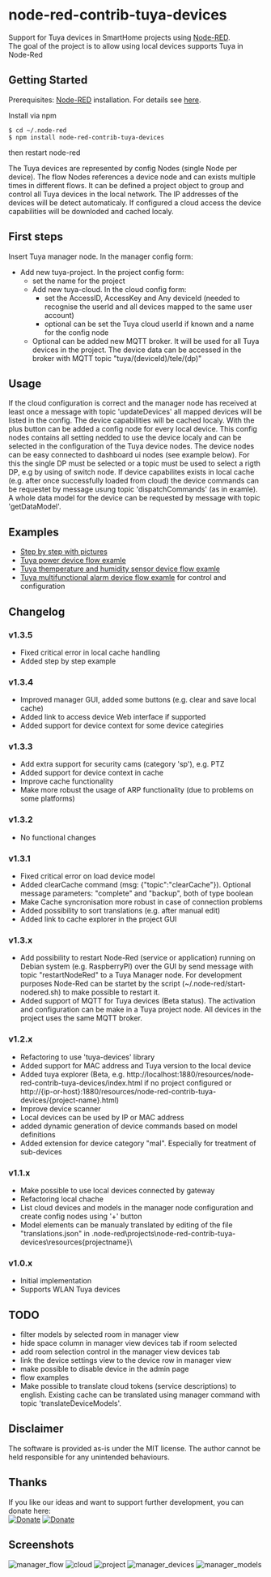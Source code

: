 # node-red-contrib-tuya-devices
Support for Tuya devices in SmartHome projects using [Node-RED](https://nodered.org/).  
The goal of the project is to allow using local devices supports Tuya in Node-Red

## Getting Started

Prerequisites: [Node-RED](https://nodered.org) installation. For details see [here](https://nodered.org/docs/getting-started/installation).

Install via npm

```shell
$ cd ~/.node-red
$ npm install node-red-contrib-tuya-devices
```
then restart node-red

The Tuya devices are represented by config Nodes (single Node per device). The flow Nodes references a device node and can exists multiple times in different flows. It can be defined a project object to group and control all Tuya devices in the local network. The IP addresses of the devices will be detect automaticaly. If configured a cloud access the device capabilities will be downloded and cached localy.

## First steps
Insert Tuya manager node. 
In the manager config form:  
- Add new tuya-project. 
  In the project config form:  
  - set the name for the project
  - Add new tuya-cloud. 
    In the cloud config form:  
    - set the AccessID, AccessKey and Any deviceId (needed to recognise the userId and all devices mapped to the same user account)
    - optional can be set the Tuya cloud userId if known and a name for the config node
  - Optional can be added new MQTT broker. It will be used for all Tuya devices in the project. The device data can be accessed in the broker with MQTT topic "tuya/(deviceId)/tele/(dp)"

## Usage
If the cloud configuration is correct and the manager node has received at least once a message with topic 'updateDevices' all mapped devices will be listed in the config. The device capabilities will be cached localy. With the plus button can be added a config node for every local device. This config nodes contains all setting nedded to use the device localy and can be selected in the configuration of the Tuya device nodes. 
The device nodes can be easy connected to dashboard ui nodes (see example below). For this the single DP must be selected or a topic must be used to select a rigth DP, e.g by using of switch node. If device capabilites exists in local cache (e.g. after once successfully loaded from cloud) the device commands can be requestet by message usung topic 'dispatchCommands' (as in examle). A whole data model for the device can be requested by message with topic 'getDataModel'. 

## Examples
- [Step by step with pictures](./doc/step_by_step.md)
- [Tuya power device flow examle](./img/power_dev.json)
- [Tuya themperature and humidity sensor device flow examle](./img/th_sensor.json)
- [Tuya multifunctional alarm device flow examle](./img/alarm.json) for control and configuration

## Changelog

### v1.3.5
- Fixed critical error in local cache handling
- Added step by step example

### v1.3.4
- Improved manager GUI, added some buttons (e.g. clear and save local cache)
- Added link to access device Web interface if supported
- Added support for device context for some device categiries

### v1.3.3
- Add extra support for security cams (category 'sp'), e.g. PTZ
- Added support for device context in cache
- Improve cache functionality
- Make more robust the usage of ARP functionality (due to problems on some platforms)

### v1.3.2
- No functional changes

### v1.3.1
- Fixed critical error on load device model
- Added clearCache command (msg: {"topic":"clearCache"}). Optional message parameters: "complete" and "backup", both of type boolean
- Make Cache syncronisation more robust in case of connection problems
- Added possibility to sort translations (e.g. after manual edit)
- Added link to cache explorer in the project GUI

### v1.3.x
- Add possibility to restart Node-Red (service or application) running on Debian system (e.g. RaspberryPI) over the GUI by send message with topic "restartNodeRed" to a Tuya Manager node. For development purposes Node-Red can be startet by the script (~/.node-red/start-nodered.sh) to make possible to restart it.
- Added support of MQTT for Tuya devices (Beta status). The activation and configuration can be make in a Tuya project node. All devices in the project uses the same MQTT broker. 

### v1.2.x
- Refactoring to use 'tuya-devices' library
- Added support for MAC address and Tuya version to the local device
- Added tuya explorer (Beta, e.g. http://localhost:1880/resources/node-red-contrib-tuya-devices/index.html if no project configured or
  http://{ip-or-host}:1880/resources/node-red-contrib-tuya-devices/{project-name}.html)
- Improve device scanner
- Local devices can be used by IP or MAC address
- added dynamic generation of device commands based on model definitions
- Added extension for device category "mal". Especially for treatment of sub-devices

### v1.1.x
- Make possible to use local devices connected by gateway
- Refactoring local chache
- List cloud devices and models in the manager node configuration and create config nodes using '+' button
- Model elements can be manualy translated by editing of the file "translations.json" in .node-red\projects\node-red-contrib-tuya-devices\resources\{projectname}\

### v1.0.x
- Initial implementation
- Supports WLAN Tuya devices

## TODO
- filter models by selected room in manager view
- hide space column in manager view devices tab if room selected
- add room selection control in the manager view devices tab
- link the device settings view to the device row in manager view
- make possible to disable device in the admin page
- flow examples
- Make possible to translate cloud tokens (service descriptions) to english. Existing cache can be translated using manager command with topic 'translateDeviceModels'. 
  

## Disclaimer
The software is provided as-is under the MIT license. The author cannot be held responsible for any unintended behaviours.

## Thanks
If you like our ideas and want to support further development, you can donate here:  
[![Donate](https://img.shields.io/badge/donate-PayPal-blue.svg)](https://paypal.me/tasmotas)
[![Donate](https://img.shields.io/badge/donate-buy%20me%20a%20coffee-yellow.svg)](https://www.buymeacoffee.com/smarthomenodes)

## Screenshots
![manager_flow](./img/manager_flow.jpg) 
![cloud](./img/cloud.jpg) 
![project](./img/project.jpg) 
![manager_devices](./img/manager_devices.jpg) 
![manager_models](./img/manager_models.jpg) 
